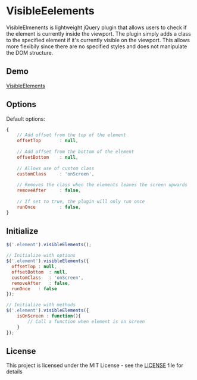 # VisibleEelements

VisibleElmenents is lightweight jQuery plugin that allows users to check if the element is currently inside the viewport. The plugin simply adds a class to the specified element if it's currently visible on the viewport. This allows more flexibily since there are no specified styles and does not manipulate the DOM structure.

## Demo

[VisibleElements](http://staging.denzelsoto.com/web-development/plugins/visibleelements/)

Options
-------

Default options:

```js
{
    // Add offset from the top of the element
    offsetTop		: null,
    
    // Add offset from the bottom of the element
    offsetBottom	: null,
    
    // Allows use of custom class
    customClass		: 'onScreen',
    
    // Removes the class when the elements leaves the screen upwards
    removeAfter  	: false,
    
    // If set to true, the plugin will only run once
    runOnce  		: false,
}
```

Initialize
----------

```js
$('.element').visibleElements();

// Initialize with options
$('.element').visibleElements({
  offsetTop	: null,
  offsetBottom	: null,
  customClass	: 'onScreen',
  removeAfter	: false,
  runOnce	: false
});

// Initialize with methods
$('.element').visibleElements({
	isOnScreen : function(){
		// Call a function when element is on screen
	}
});
```

## License

This project is licensed under the MIT License - see the [LICENSE](LICENSE) file for details

